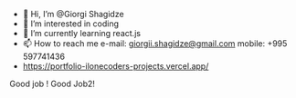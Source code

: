 - 👋 Hi, I’m @Giorgi Shagidze
- 👀 I’m interested in coding
- 🌱 I’m currently learning react.js
- 📫 How to reach me 
      e-mail: giorgii.shagidze@gmail.com
      mobile: +995 597741436
- https://portfolio-ilonecoders-projects.vercel.app/
<!---
iLoneCoder/iLoneCoder is a ✨ special ✨ repository because its `README.md` (this file) appears on your GitHub profile.
You can click the Preview link to take a look at your changes.
--->

Good job !
Good Job2!
